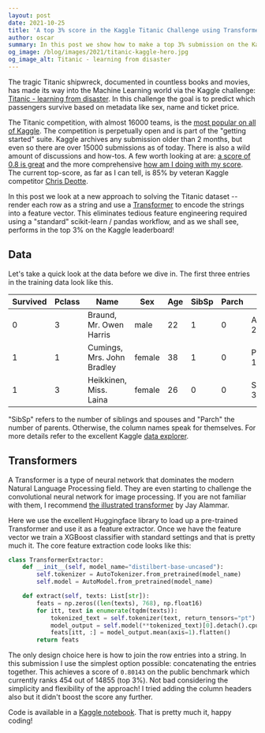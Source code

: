 ```yaml
---
layout: post
date: 2021-10-25
title: 'A top 3% score in the Kaggle Titanic Challenge using Transformers'
author: oscar
summary: In this post we show how to make a top 3% submission on the Kaggle Titanic Challenge using Transformers
og_image: /blog/images/2021/titanic-kaggle-hero.jpg
og_image_alt: Titanic - learning from disaster
---
```


The tragic Titanic shipwreck, documented in countless books and movies, has made its way into the Machine Learning world via the Kaggle challenge: [Titanic - learning from disaster](https://www.kaggle.com/c/titanic). In this challenge the goal is to predict which passengers survive based on metadata like sex, name and ticket price.

The Titanic competition, with almost 16000 teams, is the [most popular on all of Kaggle](https://dataaspirant.com/most-popular-kaggle-competition-solutions/). The competition is perpetually open and is part of the "getting started" suite. Kaggle archives any submission older than 2 months, but even so there are over 15000 submissions as of today. There is also a wild amount of discussions and how-tos. A few worth looking at are: [a score of 0.8 is great](https://www.kaggle.com/carlmcbrideellis/titanic-leaderboard-a-score-0-8-is-great) and the more comprehensive [how am I doing with my score](https://www.kaggle.com/pliptor/how-am-i-doing-with-my-score). The current top-score, as far as I can tell, is 85% by veteran Kaggle competitor [Chris Deotte](https://www.kaggle.com/cdeotte/titanic-wcg-xgboost-0-84688).

In this post we look at a new approach to solving the Titanic dataset -- render each row as a string and use a [Transformer](https://arxiv.org/abs/1706.03762) to encode the strings into a feature vector. This eliminates tedious feature engineering required using a "standard" scikit-learn / pandas workflow, and as we shall see, performs in the top 3% on the Kaggle leaderboard!

## Data

Let's take a quick look at the data before we dive in. The first three entries in the training data look like this.

| Survived | Pclass | Name | Sex | Age | SibSp | Parch | Ticket | Fare | Cabin | Embarked |
| - | - | - | - | - | - | - | - | - | - | - |
| 0 | 3 | Braund, Mr. Owen Harris | male | 22 | 1 | 0 | A/5 21171 | 7.25 |  | S |
| 1 | 1 | Cumings, Mrs. John Bradley | female|38|1|0|PC 17599|71.2833|C85|C|
|1|3| Heikkinen, Miss. Laina |female|26|0|0|STON/O2. 3101282|7.925| |S|

"SibSp" refers to the number of siblings and spouses and "Parch" the number of parents. Otherwise, the column names speak for themselves. For more details refer to the excellent Kaggle [data explorer](https://www.kaggle.com/c/titanic/data).

## Transformers

A Transformer is a type of neural network that dominates the modern Natural Language Processing field. They are even starting to challenge the convolutional neural network for image processing. If you are not familiar with them, I recommend [the illustrated transformer](https://jalammar.github.io/illustrated-transformer/) by Jay Alammar.

Here we use the excellent Huggingface library to load up a pre-trained Transformer and use it as a feature extractor. Once we have the feature vector we train a XGBoost classifier with standard settings and that is pretty much it. The core feature extraction code looks like this:

```python
class TransformerExtractor:
    def __init__(self, model_name="distilbert-base-uncased"):
        self.tokenizer = AutoTokenizer.from_pretrained(model_name)
        self.model = AutoModel.from_pretrained(model_name)

    def extract(self, texts: List[str]):
        feats = np.zeros((len(texts), 768), np.float16)
        for itt, text in enumerate(tqdm(texts)):
            tokenized_text = self.tokenizer(text, return_tensors="pt")
            model_output = self.model(**tokenized_text)[0].detach().cpu().numpy()
            feats[itt, :] = model_output.mean(axis=1).flatten()
        return feats
```

The only design choice here is how to join the row entries into a string. In this submission I use the simplest option possible: concatenating the entries together. This achieves a score of `0.80143` on the public benchmark which currently ranks 454 out of 14855 (top 3%). Not bad considering the simplicity and flexibility of the approach! I tried adding the column headers also but it didn't boost the score any further.

Code is available in a [Kaggle notebook](https://www.kaggle.com/oscarbeijbom/titanictransformers). That is pretty much it, happy coding!
